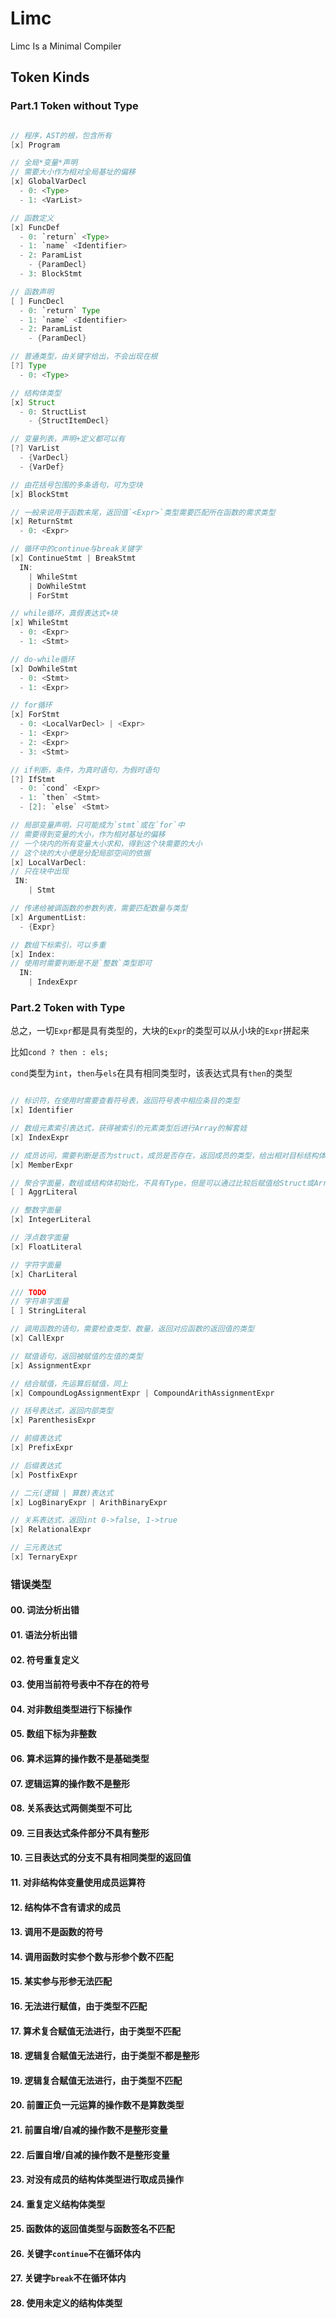 # Limc

Limc Is a Minimal Compiler

## Token Kinds

### Part.1 Token without Type

```java

// 程序，AST的根，包含所有
[x] Program

// 全局*变量*声明
// 需要大小作为相对全局基址的偏移
[x] GlobalVarDecl
  - 0: <Type>
  - 1: <VarList>

// 函数定义
[x] FuncDef
  - 0: `return` <Type>
  - 1: `name` <Identifier>
  - 2: ParamList
    - {ParamDecl}
  - 3: BlockStmt

// 函数声明
[ ] FuncDecl
  - 0: `return` Type
  - 1: `name` <Identifier>
  - 2: ParamList
    - {ParamDecl}

// 普通类型，由关键字给出，不会出现在根
[?] Type
  - 0: <Type>

// 结构体类型
[x] Struct
  - 0: StructList
    - {StructItemDecl}

// 变量列表，声明+定义都可以有
[?] VarList
  - {VarDecl}
  - {VarDef}

// 由花括号包围的多条语句，可为空块
[x] BlockStmt

// 一般来说用于函数末尾，返回值`<Expr>`类型需要匹配所在函数的需求类型
[x] ReturnStmt
  - 0: <Expr>

// 循环中的continue与break关键字
[x] ContinueStmt | BreakStmt
  IN:
    | WhileStmt
    | DoWhileStmt
    | ForStmt

// while循环，真假表达式+块
[x] WhileStmt
  - 0: <Expr>
  - 1: <Stmt>

// do-while循环
[x] DoWhileStmt
  - 0: <Stmt>
  - 1: <Expr>

// for循环
[x] ForStmt
  - 0: <LocalVarDecl> | <Expr>
  - 1: <Expr>
  - 2: <Expr>
  - 3: <Stmt>

// if判断，条件，为真时语句，为假时语句
[?] IfStmt
  - 0: `cond` <Expr>
  - 1: `then` <Stmt>
  - [2]: `else` <Stmt>

// 局部变量声明，只可能成为`stmt`或在`for`中
// 需要得到变量的大小，作为相对基址的偏移
// 一个块内的所有变量大小求和，得到这个块需要的大小
// 这个块的大小便是分配局部空间的依据
[x] LocalVarDecl:
// 只在块中出现
 IN:
    | Stmt

// 传递给被调函数的参数列表，需要匹配数量与类型
[x] ArgumentList:
  - {Expr}

// 数组下标索引，可以多重
[x] Index:
// 使用时需要判断是不是`整数`类型即可
  IN:
    | IndexExpr

```

### Part.2 Token with Type

总之，一切`Expr`都是具有类型的，大块的`Expr`的类型可以从小块的`Expr`拼起来

比如`cond ? then : els;`

`cond`类型为`int`，`then`与`els`在具有相同类型时，该表达式具有`then`的类型

```java

// 标识符，在使用时需要查看符号表，返回符号表中相应条目的类型
[x] Identifier

// 数组元素索引表达式，获得被索引的元素类型后进行Array的解套娃
[x] IndexExpr

// 成员访问，需要判断是否为struct，成员是否存在，返回成员的类型，给出相对目标结构体的偏移
[x] MemberExpr

// 聚合字面量，数组或结构体初始化，不具有Type，但是可以通过比较后赋值给Struct或Array类型
[ ] AggrLiteral

// 整数字面量
[x] IntegerLiteral

// 浮点数字面量
[x] FloatLiteral

// 字符字面量
[x] CharLiteral

/// TODO
// 字符串字面量
[ ] StringLiteral

// 调用函数的语句，需要检查类型、数量，返回对应函数的返回值的类型
[x] CallExpr

// 赋值语句，返回被赋值的左值的类型
[x] AssignmentExpr

// 结合赋值，先运算后赋值，同上
[x] CompoundLogAssignmentExpr | CompoundArithAssignmentExpr

// 括号表达式，返回内部类型
[x] ParenthesisExpr

// 前缀表达式
[x] PrefixExpr

// 后缀表达式
[x] PostfixExpr

// 二元(逻辑 | 算数)表达式
[x] LogBinaryExpr | ArithBinaryExpr

// 关系表达式，返回int 0->false, 1->true
[x] RelationalExpr

// 三元表达式
[x] TernaryExpr

```

### 错误类型

#### 00. 词法分析出错

#### 01. 语法分析出错

#### 02. 符号重复定义

#### 03. 使用当前符号表中**不存在**的符号

#### 04. 对**非数组类型**进行下标操作

#### 05. 数组下标为**非整数**

#### 06. 算术运算的操作数**不是基础类型**

#### 07. 逻辑运算的操作数**不是整形**

#### 08. 关系表达式两侧类型**不可比**

#### 09. 三目表达式条件部分**不具有**整形

#### 10. 三目表达式的分支**不具有**相同类型的返回值

#### 11. 对**非结构体变量**使用成员运算符

#### 12. 结构体**不含有**请求的成员

#### 13. 调用**不是函数**的符号

#### 14. 调用函数时实参个数与形参个数**不匹配**

#### 15. **某**实参与形参**无法匹配**

#### 16. 无法进行赋值，由于**类型不匹配**

#### 17. 算术复合赋值无法进行，由于**类型不匹配**

#### 18. 逻辑复合赋值无法进行，由于**类型不都是整形**

#### 19. 逻辑复合赋值无法进行，由于**类型不匹配**

#### 20. 前置正负一元运算的操作数**不是算数类型**

#### 21. 前置自增/自减的操作数**不是整形变量**

#### 22. 后置自增/自减的操作数**不是整形变量**

#### 23. 对**没有成员的结构体**类型进行取成员操作

#### 24. **重复定义**结构体类型

#### 25. 函数体的返回值类型与函数签名**不匹配**

#### 26. 关键字`continue`**不在**循环体内

#### 27. 关键字`break`**不在**循环体内

#### 28. 使用**未定义**的结构体类型
